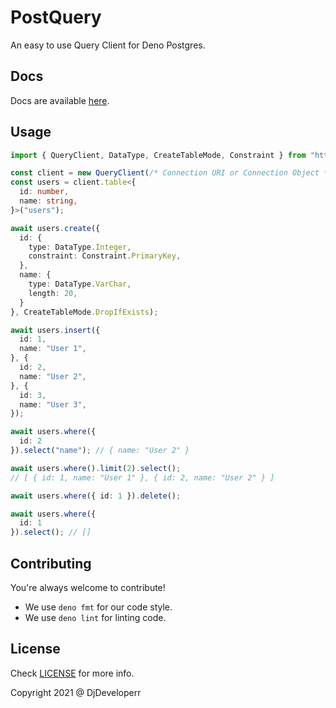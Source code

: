 # PostQuery

An easy to use Query Client for Deno Postgres.

## Docs

Docs are available [here](https://doc.deno.land/https/deno.land/x/postquery/mod.ts).

## Usage

```ts
import { QueryClient, DataType, CreateTableMode, Constraint } from "https://deno.land/x/postquery/mod.ts";

const client = new QueryClient(/* Connection URI or Connection Object */);
const users = client.table<{
  id: number,
  name: string,
}>("users");

await users.create({
  id: {
    type: DataType.Integer,
    constraint: Constraint.PrimaryKey,
  },
  name: {
    type: DataType.VarChar,
    length: 20,
  }
}, CreateTableMode.DropIfExists);

await users.insert({
  id: 1,
  name: "User 1",
}, {
  id: 2,
  name: "User 2",
}, {
  id: 3,
  name: "User 3",
});

await users.where({
  id: 2
}).select("name"); // { name: "User 2" }

await users.where().limit(2).select(); 
// [ { id: 1, name: "User 1" }, { id: 2, name: "User 2" } ]

await users.where({ id: 1 }).delete();

await users.where({
  id: 1
}).select(); // []
```

## Contributing

You're always welcome to contribute!

- We use `deno fmt` for our code style.
- We use `deno lint` for linting code.

## License

Check [LICENSE](LICENSE) for more info.

Copyright 2021 @ DjDeveloperr